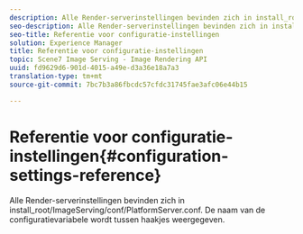 ```yaml
---
description: Alle Render-serverinstellingen bevinden zich in install_root/ImageServing/conf/PlatformServer.conf. De naam van de configuratievariabele wordt tussen haakjes weergegeven.
seo-description: Alle Render-serverinstellingen bevinden zich in install_root/ImageServing/conf/PlatformServer.conf. De naam van de configuratievariabele wordt tussen haakjes weergegeven.
seo-title: Referentie voor configuratie-instellingen
solution: Experience Manager
title: Referentie voor configuratie-instellingen
topic: Scene7 Image Serving - Image Rendering API
uuid: fd9629d6-901d-4015-a49e-d3a36e18a7a3
translation-type: tm+mt
source-git-commit: 7bc7b3a86fbcdc57cfdc31745fae3afc06e44b15

---
```



# Referentie voor configuratie-instellingen{#configuration-settings-reference}

Alle Render-serverinstellingen bevinden zich in install_root/ImageServing/conf/PlatformServer.conf. De naam van de configuratievariabele wordt tussen haakjes weergegeven.

